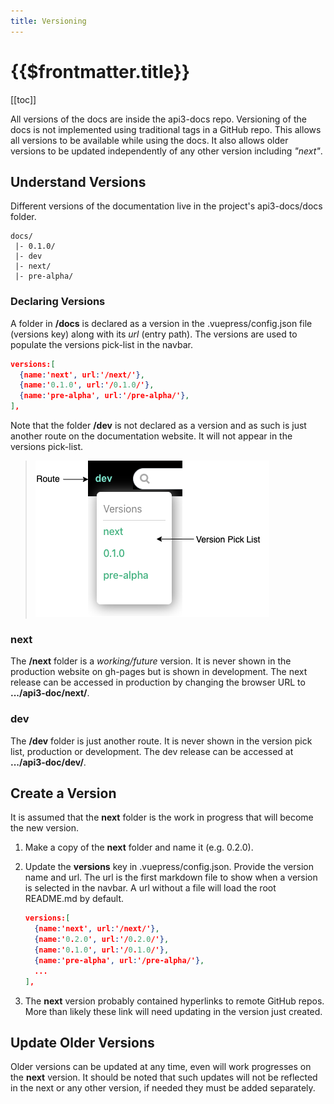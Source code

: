 ```yaml
---
title: Versioning
---
```


# {{$frontmatter.title}}

<TocHeader />
[[toc]]

All versions of the docs are inside the api3-docs repo. Versioning of the docs is not implemented using traditional tags in a GitHub repo. This allows all versions to be available while using the docs. It also allows older versions to be updated independently of any other version including _"next"_.

## Understand Versions

Different versions of the documentation live in the project's api3-docs/docs folder.

```text
docs/
 |- 0.1.0/
 |- dev
 |- next/
 |- pre-alpha/
```

### Declaring Versions

A folder in **/docs** is declared as a version in the .vuepress/config.json file (versions key) along with its *url* (entry path). The versions are used to populate the versions pick-list in the navbar. 

```json
versions:[
  {name:'next', url:'/next/'},
  {name:'0.1.0', url:'/0.1.0/'},
  {name:'pre-alpha', url:'/pre-alpha/'},
],
```

Note that the folder **/dev** is not declared as a version and as such is just another route on the documentation website. It will not appear in the versions pick-list.

  > ![picklist](./assets/img/version-picklist.png)

### next

The **/next** folder is a _working/future_ version. It is never shown in the production website on gh-pages but is shown in development. The next release can be accessed in production by changing the browser URL to **.../api3-doc/next/**.

### dev

The **/dev** folder is just another route. It is never shown in the version pick list, production or development. The dev release can be accessed at **.../api3-doc/dev/**.

## Create a Version

It is assumed that the **next** folder is the work in progress that will become the new version.

1. Make a copy of the **next** folder and name it (e.g. 0.2.0).

1. Update the **versions** key in .vuepress/config.json. Provide the version name and url. The url is the first markdown file to show when a version is selected in the navbar. A url without a file will load the root README.md by default.

    ```json
    versions:[
      {name:'next', url:'/next/'},
      {name:'0.2.0', url:'/0.2.0/'},
      {name:'0.1.0', url:'/0.1.0/'},
      {name:'pre-alpha', url:'/pre-alpha/'},
      ...
    ],
    ```

1. The **next** version probably contained hyperlinks to remote GitHub repos. More than likely these link will need updating in the version just created.

## Update Older Versions

Older versions can be updated at any time, even will work progresses on the **next** version. It should be noted that such updates will not be reflected in the next or any other version, if needed they must be added separately.
